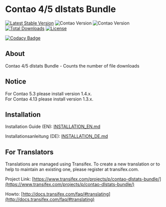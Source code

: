 # Contao 4/5 dlstats Bundle

[![Latest Stable Version](https://poser.pugx.org/bugbuster/contao-dlstats-bundle/v/stable)](https://packagist.org/packages/bugbuster/contao-dlstats-bundle) 
![Contao Version](https://img.shields.io/badge/Contao-5.2+-orange) ![Contao Version](https://img.shields.io/badge/Contao-4.13-orange) 
[![Total Downloads](https://poser.pugx.org/bugbuster/contao-dlstats-bundle/downloads)](https://packagist.org/packages/bugbuster/contao-dlstats-bundle) 
[![License](https://poser.pugx.org/bugbuster/contao-dlstats-bundle/license)](https://packagist.org/packages/bugbuster/contao-dlstats-bundle) 

[![Codacy Badge](https://api.codacy.com/project/badge/Grade/20f2df7c7d964091aacbbc859c5672b1)](https://www.codacy.com/manual/BugBuster1701/contao-dlstats-bundle?utm_source=github.com&amp;utm_medium=referral&amp;utm_content=BugBuster1701/contao-dlstats-bundle&amp;utm_campaign=Badge_Grade)


## About

Contao 4/5 dlstats Bundle - Counts the number of file downloads 


## Notice
For Contao 5.3 please install version 1.4.x.<br>
For Contao 4.13 please install version 1.3.x.


## Installation

Installation Guide (EN): [INSTALLATION_EN.md](INSTALLATION_EN.md)

Installationsanleitung (DE): [INSTALLATION_DE.md](INSTALLATION_DE.md)


## For Translators

Translations are managed using Transifex. To create a new translation or to help to maintain an existing one, please register at transifex.com.

Project Link: [https://www.transifex.com/projects/p/contao-dlstats-bundle/](https://www.transifex.com/projects/p/contao-dlstats-bundle/)

Howto: [http://docs.transifex.com/faq/#translating](http://docs.transifex.com/faq/#translating)

